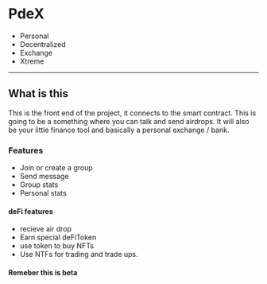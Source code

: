 # PdeX

- Personal
- Decentralized
- Exchange
- Xtreme

---

## What is this

This is the front end of the project, it connects to the smart contract. This is going to be a something where you can talk and send airdrops. It will also be your little finance tool and basically a personal exchange / bank.

### Features

- Join or create a group
- Send message
- Group stats
- Personal stats

#### deFi features

- recieve air drop
- Earn special deFiToken
- use token to buy NFTs
- Use NTFs for trading and trade ups.

#### Remeber this is beta
